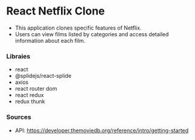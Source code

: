 # React Netflix Clone

- This application clones specific features of Netflix.
- Users can view films listed by categories and access detailed information about each film.

### Libraies

- react
- @splidejs/react-splide
- axios
- react router dom
- react redux
- redux thunk

### Sources

- API: https://developer.themoviedb.org/reference/intro/getting-started
